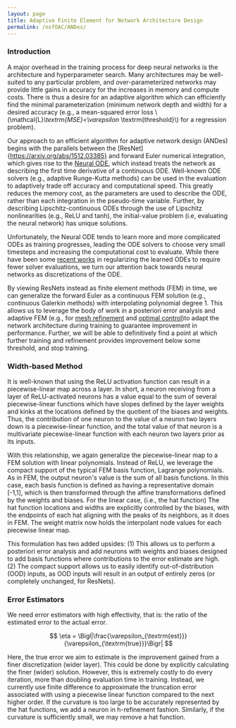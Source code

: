 ```yaml
---
layout: page
title: Adaptive Finite Element for Network Architecture Design
permalink: /nsfOAC/ANDes/
---
```

### Introduction
A major overhead in the training process for deep neural networks is the architecture and hyperparameter search. Many architectures 
may be well-suited to any particular problem, and over-parameterized networks may provide little gains in accuracy for the increases 
in memory and compute costs. There is thus a desire for an adaptive algorithm which can efficiently find the minimal parameterization
(minimum network depth and width) for a desired accuracy (e.g., a mean-squared error loss \\(\mathcal{L}_\textrm{MSE}<\varepsilon_
\textrm{threshold}\\) for a regression problem).

Our approach to an efficient algorithm for adaptive network design (ANDes) begins with the parallels between the [ResNet]{https://arxiv.org/abs/1512.03385} and forward Euler numerical integration,
which gives rise to the [Neural ODE](https://arxiv.org/abs/1512.03385), which instead treats the network as describing the first time derivative of a 
continuous ODE. Well-known ODE solvers (e.g., adaptive Runge-Kutta methods) can be used in 
the evaluation to adaptively trade off accuracy and computational speed. This greatly reduces the memory cost, as the parameters are 
used to describe the ODE, rather than each integration in the pseudo-time variable. Further, by describing Lipschitz-continuous ODEs 
through the use of Lipschitz nonlinearities (e.g., ReLU and tanh), the initial-value problem (i.e, evaluating the neural network) has 
unique solutions.

Unfortunately, the Neural ODE tends to learn more and more complicated ODEs as training progresses, leading the ODE solvers to choose 
very small timesteps and increasing the computational cost to evaluate. While there have been some [recent works](https://arxiv.org/abs/2002.02798) in regularizing the 
learned ODEs to require fewer solver evaluations, we turn our attention back towards neural 
networks as discretizations of the ODE.

By viewing ResNets instead as finite element methods (FEM) in time, we can generalize the forward Euler as a continuous FEM solution 
(e.g., continuous Galerkin methods) with interpolating polynomial degree 1. This allows us to leverage the body of work in a 
posteriori error analysis and adaptive FEM (e.g., for [mesh refinement](https://www.cambridge.org/core/journals/acta-numerica/article/an-optimal-control-approach-to-a-posteriori-error-estimation-in-finite-element-methods/5C67A03F528C6FA69F37A97DF5C3BE19)
and [optimal control](https://link.springer.com/article/10.1007/s10543-010-0270-8))to adapt the network architecture during training to guarantee improvement in performance. Further, we will be able 
to definitively find a point at which further training and refinement provides improvement below some threshold, and stop training.


### Width-based Method
It is well-known that using the ReLU activation function can result in a
piecewise-linear map across a layer. In short, a neuron receiving from a layer of ReLU-activated 
neurons has a value equal to the sum of several piecewise-linear functions which have slopes defined by the layer weights and kinks at 
the locations defined by the quotient of the biases and weights. Thus, the contribution of one neuron to the value of a neuron two 
layers down is a piecewise-linear function, and the total value of that neuron is a multivariate piecewise-linear function with each 
neuron two layers prior as its inputs.

With this relationship, we again generalize the piecewise-linear map to a FEM solution with linear polynomials. Instead of ReLU, we 
leverage the compact support of the typical FEM basis function, Lagrange polynomials. As in FEM, the output neuron's value is the sum 
of all basis functions. In this case, each basis function is defined as having a representative domain [-1,1], which is then 
transformed through the affine transformations defined by the weights and biases. For the linear case, (i.e., the hat function)
The hat function locations and widths are explicitly controlled by the biases, with the endpoints of each hat aligning with
the peaks of its neighbors, as it does in FEM. The weight matrix now holds the interpolant node values for each piecewise linear map.

This formulation has two added upsides: (1) This allows us to perform a posteriori error analysis and add neurons with weights and 
biases designed to add basis functions where contributions to the error estimate are high. (2) The compact support allows us to 
easily identify out-of-distribution (OOD) inputs, as OOD inputs will result in an output of entirely zeros (or completely unchanged, 
for ResNets).

### Error Estimators
We need error estimators with high effectivity, that is: the ratio of the estimated error to the actual error.

$$
    \eta = \Bigl|\frac{\varepsilon_{\textrm{est}}}{\varepsilon_{\textrm{true}}}\Bigr|
$$

Here, the true error we aim to estimate is the improvement gained from a finer discretization (wider layer).
This could be done by explicitly calculating the finer (wider) solution. However, this is extremely costly 
to do every iteration, more than doubling evaluation time in training. Instead, we currently use finite difference
to approximate the truncation error associated with using a piecewise linear function compared to the next higher
order. If the curvature is too large to be accurately represented by the hat functions, we add a neuron in
h-refinement fashion. Similarly, if the curvature is sufficiently small, we may remove a hat function.
